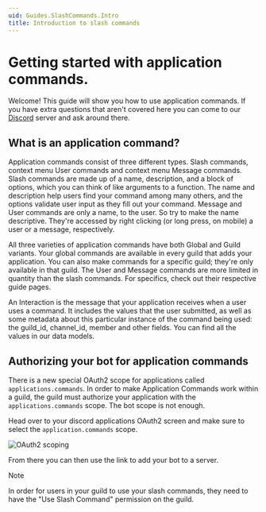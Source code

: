 ```yaml
---
uid: Guides.SlashCommands.Intro
title: Introduction to slash commands
---
```



# Getting started with application commands.

Welcome! This guide will show you how to use application commands. If you have extra questions that aren't covered here you can come to our [Discord](https://discord.com/invite/dvSfUTet3K) server and ask around there.

## What is an application command?

Application commands consist of three different types. Slash commands, context menu User commands and context menu Message commands.
Slash commands are made up of a name, description, and a block of options, which you can think of like arguments to a function. The name and description help users find your command among many others, and the options validate user input as they fill out your command.
Message and User commands are only a name, to the user. So try to make the name descriptive. They're accessed by right clicking (or long press, on mobile) a user or a message, respectively.

All three varieties of application commands have both Global and Guild variants. Your global commands are available in every guild that adds your application. You can also make commands for a specific guild; they're only available in that guild. The User and Message commands are more limited in quantity than the slash commands. For specifics, check out their respective guide pages.

An Interaction is the message that your application receives when a user uses a command. It includes the values that the user submitted, as well as some metadata about this particular instance of the command being used: the guild_id, channel_id, member and other fields. You can find all the values in our data models.

## Authorizing your bot for application commands

There is a new special OAuth2 scope for applications called `applications.commands`. In order to make Application Commands work within a guild, the guild must authorize your application with the `applications.commands` scope. The bot scope is not enough.

Head over to your discord applications OAuth2 screen and make sure to select the `application.commands` scope.

![OAuth2 scoping](slash-commands/images/oauth.png)

From there you can then use the link to add your bot to a server.

> [!NOTE]
> In order for users in your guild to use your slash commands, they need to have the "Use Slash Command" permission on the guild. 
